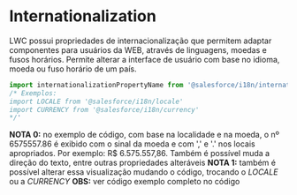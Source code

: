 # Internationalization
LWC possui propriedades de internacionalização que permitem adaptar componentes para usuários da WEB, através de linguagens, moedas e fusos horários. Permite alterar a interface de usuário com base no idioma, moeda ou fuso horário de um país. 
```js
import internationalizationPropertyName from '@salesforce/i18n/internationalizationProperty
/* Exemplos:
import LOCALE from '@salesforce/i18n/locale'
import CURRENCY from '@salesforce/i18n/currency'
*/'
```
**NOTA 0:** no exemplo de código, com base na localidade e na moeda, o nº 6575557.86 é exibido com o sinal da moeda e com ',' e '.' nos locais apropriados. Por exemplo: R$ 6.575.557,86. Também é possível muda a direção do texto, entre outras propriedades alteráveis
**NOTA 1:** também é possível alterar essa visualização mudando o código, trocando o *LOCALE* ou a *CURRENCY*
**OBS:** ver código exemplo completo no código

